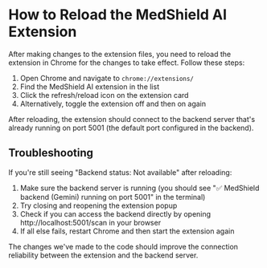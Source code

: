 # How to Reload the MedShield AI Extension

After making changes to the extension files, you need to reload the extension in Chrome for the changes to take effect. Follow these steps:

1. Open Chrome and navigate to `chrome://extensions/`
2. Find the MedShield AI extension in the list
3. Click the refresh/reload icon on the extension card
4. Alternatively, toggle the extension off and then on again

After reloading, the extension should connect to the backend server that's already running on port 5001 (the default port configured in the backend).

## Troubleshooting

If you're still seeing "Backend status: Not available" after reloading:

1. Make sure the backend server is running (you should see "✅ MedShield backend (Gemini) running on port 5001" in the terminal)
2. Try closing and reopening the extension popup
3. Check if you can access the backend directly by opening http://localhost:5001/scan in your browser
4. If all else fails, restart Chrome and then start the extension again

The changes we've made to the code should improve the connection reliability between the extension and the backend server.